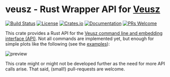 # veusz - Rust Wrapper API for [Veusz](https://veusz.github.io/) 

[![Build Status](https://github.com/itdesigners/veusz-rs/workflows/Rust/badge.svg)](https://github.com/itdesigners/veusz-rs/actions?query=workflow%3ARust)
[![License](https://img.shields.io/badge/license-MIT-blue.svg)](https://github.com/itdesigners/veusz-rs)
[![Crates.io](https://img.shields.io/crates/v/veusz.svg)](https://crates.io/crates/veusz)
[![Documentation](https://docs.rs/veusz/badge.svg)](https://docs.rs/veusz)
[![PRs Welcome](https://img.shields.io/badge/PRs-welcome-brightgreen.svg)](https://github.com/itdesigners/veusz-rs/issues/new)

This crate provides a Rust API for the [Veusz command line and embedding interface (API)](https://veusz.github.io/docs/manual/api.html).
Not all commands are implemented yet, but enough for simple plots like the following (see the [examples](https://github.com/itdesigners/veusz-rs/tree/master/examples)):

![preview](https://raw.githubusercontent.com/itdesigners/veusz-rs/master/examples/preview.svg)

This crate might or might not be developed further as the need for more API calls arise.
That said, (small!) pull-requests are welcome. 
